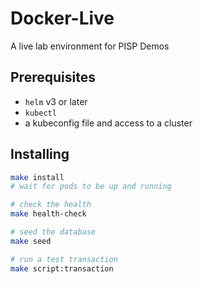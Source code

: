 # Docker-Live

A live lab environment for PISP Demos


## Prerequisites
- `helm` v3 or later
- `kubectl`
- a kubeconfig file and access to a cluster 


## Installing


```bash
make install
# wait for pods to be up and running

# check the health
make health-check

# seed the database
make seed

# run a test transaction
make script:transaction


```